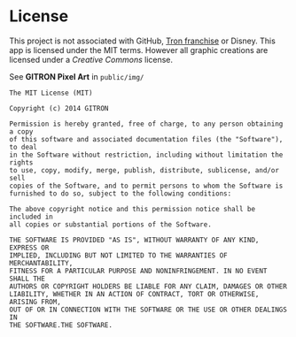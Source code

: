 # License

This project is not associated with GitHub, [Tron franchise](https://en.wikipedia.org/wiki/Tron_(franchise)) or Disney.
This app is licensed under the MIT terms. However all graphic creations are licensed under a _Creative Commons_ license.

See __GITRON Pixel Art__ in ```public/img/```

```
The MIT License (MIT)

Copyright (c) 2014 GITRON

Permission is hereby granted, free of charge, to any person obtaining a copy
of this software and associated documentation files (the "Software"), to deal
in the Software without restriction, including without limitation the rights
to use, copy, modify, merge, publish, distribute, sublicense, and/or sell
copies of the Software, and to permit persons to whom the Software is
furnished to do so, subject to the following conditions:

The above copyright notice and this permission notice shall be included in
all copies or substantial portions of the Software.

THE SOFTWARE IS PROVIDED "AS IS", WITHOUT WARRANTY OF ANY KIND, EXPRESS OR
IMPLIED, INCLUDING BUT NOT LIMITED TO THE WARRANTIES OF MERCHANTABILITY,
FITNESS FOR A PARTICULAR PURPOSE AND NONINFRINGEMENT. IN NO EVENT SHALL THE
AUTHORS OR COPYRIGHT HOLDERS BE LIABLE FOR ANY CLAIM, DAMAGES OR OTHER
LIABILITY, WHETHER IN AN ACTION OF CONTRACT, TORT OR OTHERWISE, ARISING FROM,
OUT OF OR IN CONNECTION WITH THE SOFTWARE OR THE USE OR OTHER DEALINGS IN
THE SOFTWARE.THE SOFTWARE.
```
